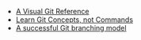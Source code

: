 * [A Visual Git Reference](http://marklodato.github.io/visual-git-guide/index-en.html)
* [Learn Git Concepts, not Commands](https://dev.to/unseenwizzard/learn-git-concepts-not-commands-4gjc)
* [A successful Git branching model](https://nvie.com/posts/a-successful-git-branching-model/)
